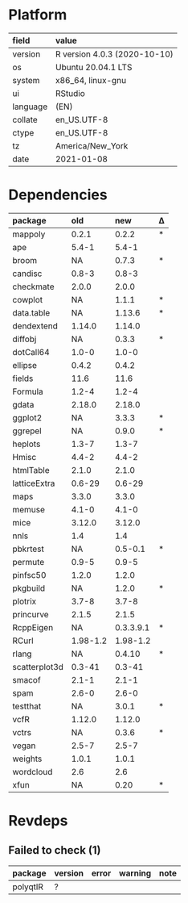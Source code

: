 # Platform

|field    |value                        |
|:--------|:----------------------------|
|version  |R version 4.0.3 (2020-10-10) |
|os       |Ubuntu 20.04.1 LTS           |
|system   |x86_64, linux-gnu            |
|ui       |RStudio                      |
|language |(EN)                         |
|collate  |en_US.UTF-8                  |
|ctype    |en_US.UTF-8                  |
|tz       |America/New_York             |
|date     |2021-01-08                   |

# Dependencies

|package       |old      |new       |Δ  |
|:-------------|:--------|:---------|:--|
|mappoly       |0.2.1    |0.2.2     |*  |
|ape           |5.4-1    |5.4-1     |   |
|broom         |NA       |0.7.3     |*  |
|candisc       |0.8-3    |0.8-3     |   |
|checkmate     |2.0.0    |2.0.0     |   |
|cowplot       |NA       |1.1.1     |*  |
|data.table    |NA       |1.13.6    |*  |
|dendextend    |1.14.0   |1.14.0    |   |
|diffobj       |NA       |0.3.3     |*  |
|dotCall64     |1.0-0    |1.0-0     |   |
|ellipse       |0.4.2    |0.4.2     |   |
|fields        |11.6     |11.6      |   |
|Formula       |1.2-4    |1.2-4     |   |
|gdata         |2.18.0   |2.18.0    |   |
|ggplot2       |NA       |3.3.3     |*  |
|ggrepel       |NA       |0.9.0     |*  |
|heplots       |1.3-7    |1.3-7     |   |
|Hmisc         |4.4-2    |4.4-2     |   |
|htmlTable     |2.1.0    |2.1.0     |   |
|latticeExtra  |0.6-29   |0.6-29    |   |
|maps          |3.3.0    |3.3.0     |   |
|memuse        |4.1-0    |4.1-0     |   |
|mice          |3.12.0   |3.12.0    |   |
|nnls          |1.4      |1.4       |   |
|pbkrtest      |NA       |0.5-0.1   |*  |
|permute       |0.9-5    |0.9-5     |   |
|pinfsc50      |1.2.0    |1.2.0     |   |
|pkgbuild      |NA       |1.2.0     |*  |
|plotrix       |3.7-8    |3.7-8     |   |
|princurve     |2.1.5    |2.1.5     |   |
|RcppEigen     |NA       |0.3.3.9.1 |*  |
|RCurl         |1.98-1.2 |1.98-1.2  |   |
|rlang         |NA       |0.4.10    |*  |
|scatterplot3d |0.3-41   |0.3-41    |   |
|smacof        |2.1-1    |2.1-1     |   |
|spam          |2.6-0    |2.6-0     |   |
|testthat      |NA       |3.0.1     |*  |
|vcfR          |1.12.0   |1.12.0    |   |
|vctrs         |NA       |0.3.6     |*  |
|vegan         |2.5-7    |2.5-7     |   |
|weights       |1.0.1    |1.0.1     |   |
|wordcloud     |2.6      |2.6       |   |
|xfun          |NA       |0.20      |*  |

# Revdeps

## Failed to check (1)

|package  |version |error |warning |note |
|:--------|:-------|:-----|:-------|:----|
|polyqtlR |?       |      |        |     |

